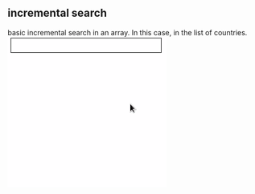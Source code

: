 ## incremental search

basic incremental search in an array.
In this case, in the list of countries.
![](./screenshots/incremental.gif "resizable")
